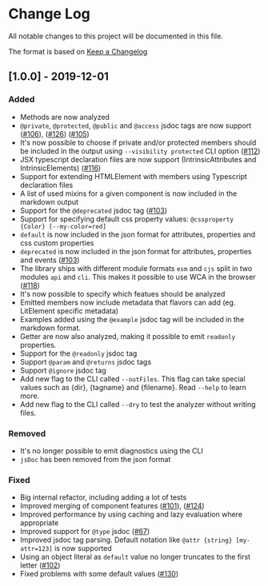 # Change Log

All notable changes to this project will be documented in this file.

The format is based on [Keep a Changelog](https://keepachangelog.com/)

<!-- # Unreleased -->
<!-- ### Added -->
<!-- ### Changed -->
<!-- ### Removed -->
<!-- ### Fixed -->

## [1.0.0] - 2019-12-01

### Added

- Methods are now analyzed
- `@private`, `@protected`, `@public` and `@access` jsdoc tags are now support ([#106](https://github.com/runem/web-component-analyzer/issues/106)), ([#126](https://github.com/runem/web-component-analyzer/issues/126)) ([#105](https://github.com/runem/web-component-analyzer/issues/105))
- It's now possible to choose if private and/or protected members should be included in the output using `--visibility protected` CLI option ([#112](https://github.com/runem/web-component-analyzer/issues/112))
- JSX typescript declaration files are now support (IntrinsicAttributes and IntrinsicElements) ([#116](https://github.com/runem/web-component-analyzer/issues/116))
- Support for extending HTMLElement with members using Typescript declaration files
- A list of used mixins for a given component is now included in the markdown output
- Support for the `@deprecated` jsdoc tag ([#103](https://github.com/runem/web-component-analyzer/issues/103))
- Support for specifying default css property values: `@cssproperty {Color} [--my-color=red]`
- `default` is now included in the json format for attributes, properties and css custom properties
- `deprecated` is now included in the json format for attributes, properties and events ([#103](https://github.com/runem/web-component-analyzer/issues/103))
- The library ships with different module formats `esm` and `cjs` split in two modules `api` and `cli`. This makes it possible to use WCA in the browser ([#118](https://github.com/runem/web-component-analyzer/issues/118))
- It's now possible to specify which featues should be analyzed
- Emitted members now include metadata that flavors can add (eg. LitElement specific metadata)
- Examples added using the `@example` jsdoc tag will be included in the markdown format.
- Getter are now also analyzed, making it possible to emit `readonly` properties.
- Support for the `@readonly` jsdoc tag
- Support `@param` and `@returns` jsdoc tags
- Support `@ignore` jsdoc tag
- Add new flag to the CLI called `--outFiles`. This flag can take special values such as {dir}, {tagname} and {filename}. Read `--help` to learn more.
- Add new flag to the CLI called `--dry` to test the analyzer without writing files.

### Removed

- It's no longer possible to emit diagnostics using the CLI
- `jsDoc` has been removed from the json format

### Fixed

- Big internal refactor, including adding a lot of tests
- Improved merging of component features ([#101](https://github.com/runem/web-component-analyzer/issues/101)), ([#124](https://github.com/runem/web-component-analyzer/issues/124))
- Improved performance by using caching and lazy evaluation where appropriate
- Improved support for `@type` jsdoc ([#67](https://github.com/runem/web-component-analyzer/issues/67))
- Improved jsdoc tag parsing. Default notation like `@attr {string} [my-attr=123]` is now supported
- Using an object literal as `default` value no longer truncates to the first letter ([#102](https://github.com/runem/web-component-analyzer/issues/102))
- Fixed problems with some default values ([#130](https://github.com/runem/web-component-analyzer/issues/130))
